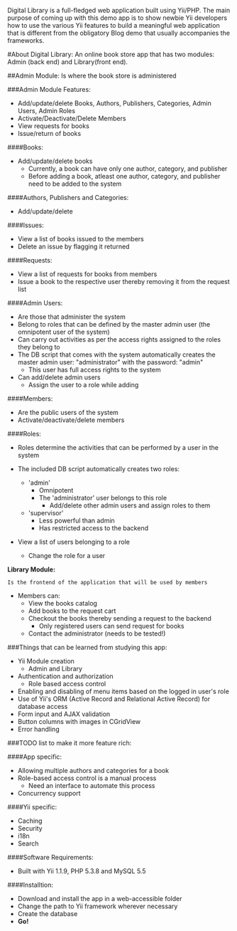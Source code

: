 Digital Library is a full-fledged web application built using Yii/PHP. The main purpose of coming up with this demo app is to show newbie Yii developers how to use the various Yii features to build a meaningful web application that is different from the obligatory Blog demo that usually accompanies the frameworks.

#About Digital Library:
	An online book store app that has two modules: Admin (back end) and Library(front end).
	
##Admin Module:
	Is where the book store is administered

###Admin Module Features:

- Add/update/delete Books, Authors, Publishers, Categories, Admin Users, Admin Roles
- Activate/Deactivate/Delete Members
- View requests for books
- Issue/return of books
			
####Books:

- Add/update/delete books
	- Currently, a book can have only one author, category, and publisher
	- Before adding a book, atleast one author, category, and publisher need to be added to the system
			
####Authors, Publishers and Categories:

- Add/update/delete

####Issues:

- View a list of books issued to the members 
- Delete an issue by flagging it returned

####Requests:

- View a list of requests for books from members
- Issue a book to the respective user thereby removing it from the request list

####Admin Users:

- Are those that administer the system 
- Belong to roles that can be defined by the master admin user (the omnipotent user of the system)
- Can carry out activities as per the access rights assigned to the roles they belong to 
- The DB script that comes with the system automatically creates the master admin user: "administrator" with the password: "admin"
	- This user has full access rights to the system
- Can add/delete admin users
	- Assign the user to a role while adding

####Members:

- Are the public users of the system
- Activate/deactivate/delete members

####Roles:

- Roles determine the activities that can be performed by a user in the system
- The included DB script automatically creates two roles:
	- 'admin'
		- Omnipotent
		- The 'administrator' user belongs to this role
			- Add/delete other admin users and assign roles to them						
	- 'supervisor'						
		- Less powerful than admin
		- Has restricted access to the backend

- View a list of users belonging to a role
	- Change the role for a user


**Library Module:**

	Is the frontend of the application that will be used by members

- Members can:
	- View the books catalog
	- Add books to the request cart
	- Checkout the books thereby sending a request to the backend
		- Only registered users can send request for books
	- Contact the administrator (needs to be tested!)
	

###Things that can be learned from studying this app:

- Yii Module creation
	- Admin and Library
- Authentication and authorization
	- Role based access control
- Enabling and disabling of menu items based on the logged in user's role
- Use of Yii's ORM (Active Record and Relational Active Record) for database access
- Form input and AJAX validation
- Button columns with images in CGridView
- Error handling

###TODO list to make it more feature rich:

####App specific:

- Allowing multiple authors and categories for a book
- Role-based access control is a manual process
	- Need an interface to automate this process
- Concurrency support

####Yii specific:

- Caching 
- Security
- i18n
- Search

####Software Requirements:

- Built with Yii 1.1.9, PHP 5.3.8 and MySQL 5.5

####Installtion:

- Download and install the app in a web-accessible folder
- Change the path to Yii framework wherever necessary
- Create the database
- **Go!**